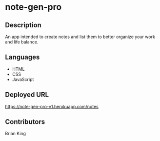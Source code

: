 # note-gen-pro

## Description
An app intended to create notes and list them to better organize your work and life balance.

## Languages
* HTML
* CSS
* JavaScript

## Deployed URL
https://note-gen-pro-v1.herokuapp.com/notes

## Contributors
Brian King
